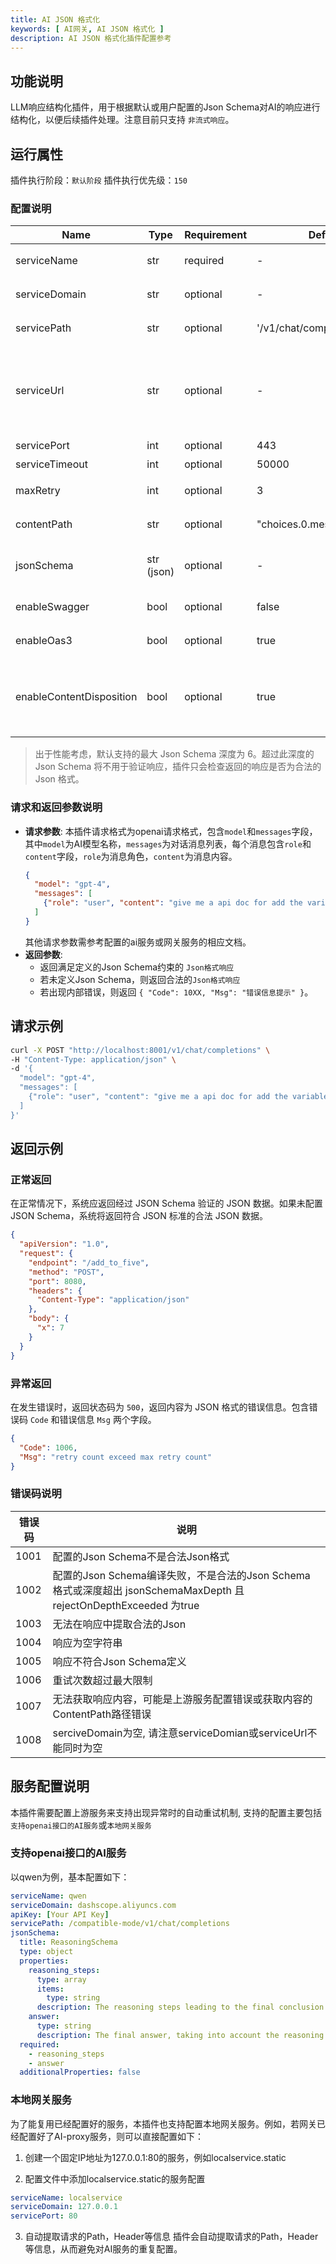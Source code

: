 ```yaml
---
title: AI JSON 格式化
keywords: [ AI网关, AI JSON 格式化 ]
description: AI JSON 格式化插件配置参考
---
```


## 功能说明

LLM响应结构化插件，用于根据默认或用户配置的Json Schema对AI的响应进行结构化，以便后续插件处理。注意目前只支持 `非流式响应`。

## 运行属性

插件执行阶段：`默认阶段`
插件执行优先级：`150`

### 配置说明

| Name | Type | Requirement | Default | **Description** |
| --- | --- | --- | --- | --- |
| serviceName | str |  required | - | AI服务或支持AI-Proxy的网关服务名称 |
| serviceDomain | str |  optional | - | AI服务或支持AI-Proxy的网关服务域名/IP地址 |
| servicePath | str |  optional | '/v1/chat/completions' | AI服务或支持AI-Proxy的网关服务基础路径 |
| serviceUrl | str |  optional | - | AI服务或支持 AI-Proxy 的网关服务URL, 插件将自动提取Domain 和 Path, 用于填充未配置的 serviceDomain 或 servicePath |
| servicePort | int |  optional | 443 | 网关服务端口 |
| serviceTimeout | int |  optional | 50000 | 默认请求超时时间 |
| maxRetry | int |  optional | 3 | 若回答无法正确提取格式化时重试次数 |
| contentPath | str |  optional | "choices.0.message.content” | 从LLM回答中提取响应结果的gpath路径 |
| jsonSchema | str (json) |  optional | - | 验证请求所参照的 jsonSchema, 为空只验证并返回合法Json格式响应 |
| enableSwagger | bool |  optional | false | 是否启用 Swagger 协议进行验证 |
| enableOas3 | bool |  optional | true | 是否启用 Oas3 协议进行验证 |
| enableContentDisposition | bool | optional | true | 是否启用 Content-Disposition 头部, 若启用则会在响应头中添加 `Content-Disposition: attachment; filename="response.json"` |

> 出于性能考虑，默认支持的最大 Json Schema 深度为 6。超过此深度的 Json Schema 将不用于验证响应，插件只会检查返回的响应是否为合法的 Json 格式。


### 请求和返回参数说明

- **请求参数**: 本插件请求格式为openai请求格式，包含`model`和`messages`字段，其中`model`为AI模型名称，`messages`为对话消息列表，每个消息包含`role`和`content`字段，`role`为消息角色，`content`为消息内容。
  ```json
  {
    "model": "gpt-4",
    "messages": [
      {"role": "user", "content": "give me a api doc for add the variable x to x+5"}
    ]
  }
  ```
  其他请求参数需参考配置的ai服务或网关服务的相应文档。
- **返回参数**: 
  - 返回满足定义的Json Schema约束的 `Json格式响应`
  - 若未定义Json Schema，则返回合法的`Json格式响应`
  - 若出现内部错误，则返回 `{ "Code": 10XX, "Msg": "错误信息提示" }`。

## 请求示例

```bash
curl -X POST "http://localhost:8001/v1/chat/completions" \
-H "Content-Type: application/json" \
-d '{
  "model": "gpt-4",
  "messages": [
    {"role": "user", "content": "give me a api doc for add the variable x to x+5"}
  ]
}'

```

## 返回示例
### 正常返回
在正常情况下，系统应返回经过 JSON Schema 验证的 JSON 数据。如果未配置 JSON Schema，系统将返回符合 JSON 标准的合法 JSON 数据。
```json
{
  "apiVersion": "1.0",
  "request": {
    "endpoint": "/add_to_five",
    "method": "POST",
    "port": 8080,
    "headers": {
      "Content-Type": "application/json"
    },
    "body": {
      "x": 7
    }
  }
}
```

### 异常返回
在发生错误时，返回状态码为 `500`，返回内容为 JSON 格式的错误信息。包含错误码 `Code` 和错误信息 `Msg` 两个字段。
```json
{
  "Code": 1006,
  "Msg": "retry count exceed max retry count"
}
```

### 错误码说明
| 错误码 | 说明 |
| --- | --- |
| 1001 | 配置的Json Schema不是合法Json格式|
| 1002 | 配置的Json Schema编译失败，不是合法的Json Schema 格式或深度超出 jsonSchemaMaxDepth 且 rejectOnDepthExceeded 为true|
| 1003 | 无法在响应中提取合法的Json|
| 1004 | 响应为空字符串|
| 1005 | 响应不符合Json Schema定义|
| 1006 | 重试次数超过最大限制|
| 1007 | 无法获取响应内容，可能是上游服务配置错误或获取内容的ContentPath路径错误|
| 1008 | serciveDomain为空, 请注意serviceDomian或serviceUrl不能同时为空|

## 服务配置说明
本插件需要配置上游服务来支持出现异常时的自动重试机制, 支持的配置主要包括`支持openai接口的AI服务`或`本地网关服务`

### 支持openai接口的AI服务
以qwen为例，基本配置如下：

```yaml
serviceName: qwen
serviceDomain: dashscope.aliyuncs.com
apiKey: [Your API Key]
servicePath: /compatible-mode/v1/chat/completions
jsonSchema:
  title: ReasoningSchema
  type: object
  properties:
    reasoning_steps:
      type: array
      items:
        type: string
      description: The reasoning steps leading to the final conclusion.
    answer:
      type: string
      description: The final answer, taking into account the reasoning steps.
  required:
    - reasoning_steps
    - answer
  additionalProperties: false
```

### 本地网关服务
为了能复用已经配置好的服务，本插件也支持配置本地网关服务。例如，若网关已经配置好了AI-proxy服务，则可以直接配置如下：
1. 创建一个固定IP地址为127.0.0.1:80的服务，例如localservice.static

2. 配置文件中添加localservice.static的服务配置
```yaml
serviceName: localservice
serviceDomain: 127.0.0.1
servicePort: 80
```
3. 自动提取请求的Path，Header等信息
插件会自动提取请求的Path，Header等信息，从而避免对AI服务的重复配置。
